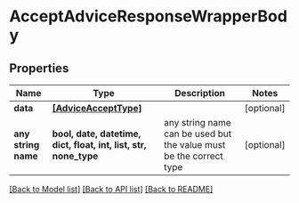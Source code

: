 # AcceptAdviceResponseWrapperBody


## Properties
Name | Type | Description | Notes
------------ | ------------- | ------------- | -------------
**data** | [**[AdviceAcceptType]**](AdviceAcceptType.md) |  | [optional] 
**any string name** | **bool, date, datetime, dict, float, int, list, str, none_type** | any string name can be used but the value must be the correct type | [optional]

[[Back to Model list]](../README.md#documentation-for-models) [[Back to API list]](../README.md#documentation-for-api-endpoints) [[Back to README]](../README.md)


